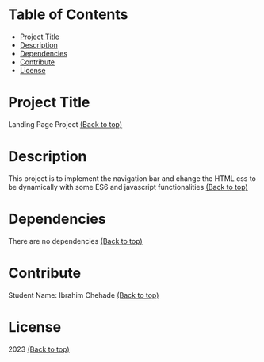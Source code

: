 # Table of Contents

- [Project Title](#project-title)
- [Description](#description)
- [Dependencies](#dependencies)
- [Contribute](#contribute)
- [License](#license)

# Project Title
Landing Page Project
[(Back to top)](#table-of-contents)

# Description
This project is to implement the navigation bar and change the HTML css to be dynamically with some ES6 and javascript functionalities
[(Back to top)](#table-of-contents)


# Dependencies
There are no dependencies
[(Back to top)](#table-of-contents)

# Contribute
Student Name: Ibrahim Chehade
[(Back to top)](#table-of-contents)

# License
2023
[(Back to top)](#table-of-contents)